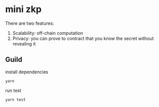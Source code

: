 # mini zkp

There are two features:
1. Scalability: off-chain computation
2. Privacy: you can prove to contract that you know the secret without revealing it

## Guild

install dependencies
```
yarn
```

run test
```
yarn test
```